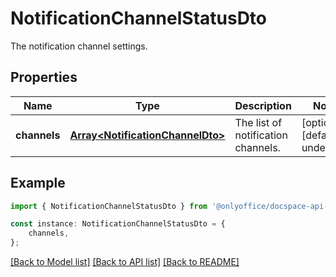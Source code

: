 # NotificationChannelStatusDto

The notification channel settings.

## Properties

Name | Type | Description | Notes
------------ | ------------- | ------------- | -------------
**channels** | [**Array&lt;NotificationChannelDto&gt;**](NotificationChannelDto.md) | The list of notification channels. | [optional] [default to undefined]

## Example

```typescript
import { NotificationChannelStatusDto } from '@onlyoffice/docspace-api-sdk';

const instance: NotificationChannelStatusDto = {
    channels,
};
```

[[Back to Model list]](../README.md#documentation-for-models) [[Back to API list]](../README.md#documentation-for-api-endpoints) [[Back to README]](../README.md)
